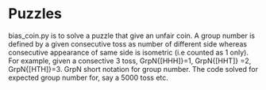 # Puzzles
bias_coin.py is to solve a puzzle that give an unfair coin. A group number is defined by a given consecutive toss as number of different side whereas consecutive appearance of same side is isometric (i.e counted as 1 only).
For example, given a consective 3 toss, GrpN{[HHH]}=1, GrpN{[HHT]} =2, GrpN{[HTH]}=3. GrpN short notation for group number.
The code solved for expected group number for, say a 5000 toss etc.
